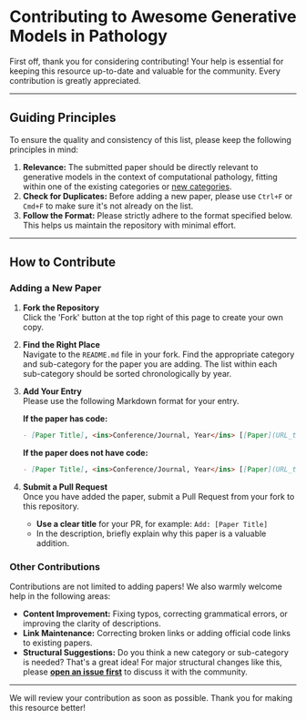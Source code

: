 # Contributing to Awesome Generative Models in Pathology

First off, thank you for considering contributing! Your help is essential for keeping this resource up-to-date and valuable for the community. Every contribution is greatly appreciated.

---

##  Guiding Principles

To ensure the quality and consistency of this list, please keep the following principles in mind:

1.  **Relevance:** The submitted paper should be directly relevant to generative models in the context of computational pathology, fitting within one of the existing categories or [new categories](#structural-suggestions).
2.  **Check for Duplicates:** Before adding a new paper, please use `Ctrl+F` or `Cmd+F` to make sure it's not already on the list.
3.  **Follow the Format:** Please strictly adhere to the format specified below. This helps us maintain the repository with minimal effort.

---

##  How to Contribute

### Adding a New Paper

1.  **Fork the Repository**  
    Click the 'Fork' button at the top right of this page to create your own copy.

2.  **Find the Right Place**  
    Navigate to the `README.md` file in your fork. Find the appropriate category and sub-category for the paper you are adding. The list within each sub-category should be sorted chronologically by year.

3.  **Add Your Entry**  
    Please use the following Markdown format for your entry.

    **If the paper has code:**
    ```markdown
    - [Paper Title], <ins>Conference/Journal, Year</ins> [[Paper](URL_to_paper)] [[Code](URL_to_code)]
    ```
    **If the paper does not have code:**
    ```markdown
    - [Paper Title], <ins>Conference/Journal, Year</ins> [[Paper](URL_to_paper)]
    ```

4.  **Submit a Pull Request**  
    Once you have added the paper, submit a Pull Request from your fork to this repository.  
    *   **Use a clear title** for your PR, for example: `Add: [Paper Title]`
    *   In the description, briefly explain why this paper is a valuable addition.

### Other Contributions

Contributions are not limited to adding papers! We also warmly welcome help in the following areas:

- **Content Improvement:** Fixing typos, correcting grammatical errors, or improving the clarity of descriptions.
- **Link Maintenance:** Correcting broken links or adding official code links to existing papers.
- <a id="structural-suggestions"></a>**Structural Suggestions:** Do you think a new category or sub-category is needed? That's a great idea! For major structural changes like this, please **[open an issue first](https://github.com/yuanzhang7/Awesome-Generative-Models-in-Pathology/issues)** to discuss it with the community.

---

We will review your contribution as soon as possible. Thank you for making this resource better!